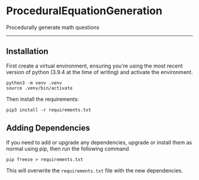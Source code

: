 # ProceduralEquationGeneration
Procedurally generate math questions

---
## Installation
First create a virtual environment, ensuring you're using the most recent version of python (3.9.4 at the time of writing)
and activate the environment.

```
python3 -m venv .venv
source .venv/bin/activate
```

Then install the requirements:

```
pip3 install -r requirements.txt
```

## Adding Dependencies
If you need to add or upgrade any dependencies, upgrade or install them as normal using pip, then run the following command

```
pip freeze > requirements.txt
```

This will overwrite the `requirements.txt` file with the new dependencies.
